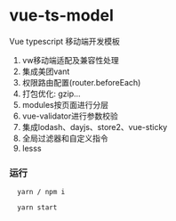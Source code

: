 # vue-ts-model
Vue typescript 移动端开发模板

1. vw移动端适配及兼容性处理
2. 集成美团vant
3. 权限路由配置(router.beforeEach)
4. 打包优化: gzip...
5. modules按页面进行分层
6. vue-validator进行参数校验
7. 集成lodash、dayjs、store2、vue-sticky
8. 全局过滤器和自定义指令
8. lesss

### 运行
```
  yarn / npm i
```

```
  yarn start
```

